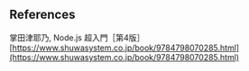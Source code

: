 ## References
掌田津耶乃, Node.js 超入門［第4版］[https://www.shuwasystem.co.jp/book/9784798070285.html](https://www.shuwasystem.co.jp/book/9784798070285.html)
